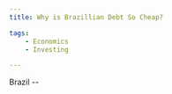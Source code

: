 ```yaml
---
title: Why is Brazillian Debt So Cheap?

tags:
    - Economics
    - Investing

---
```


Brazil --



